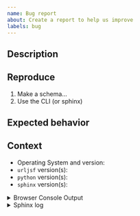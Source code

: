 ```yaml
---
name: Bug report
about: Create a report to help us improve
labels: bug
---
```


<!--
Welcome! Before creating a new issue:
* Search for relevant issues
-->

## Description

<!--
Describe the bug clearly and concisely. Include text-based log output (not screenshots) if possible
-->

## Reproduce

<!-- Describe step-by-step instructions to reproduce the behavior -->

1. Make a schema...
2. Use the CLI (or sphinx)

## Expected behavior

<!--Describe what you expected to happen-->

## Context

<!--Complete the following for context, and add any other relevant context-->

- Operating System and version:
- `urljsf` version(s):
- `python` version(s):
- `sphinx` version(s):

<!--The more content you provide, the more we can help!-->

<details><summary>Browser Console Output</summary>

```js
// Paste the output from your browser console here
```

</details>

<details><summary>Sphinx log</summary>

```txt
Paste the output from the temporary sphinx log here
```

</details>

<!-- markdownlint-disable-file no-inline-html -->
